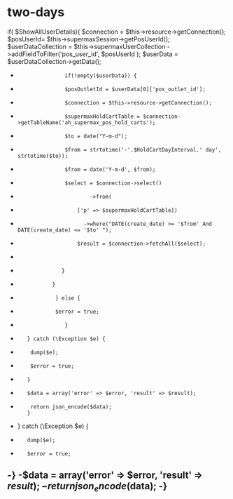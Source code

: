 # two-days
if( $ShowAllUserDetails){
                     $connection = $this->resource->getConnection();
                     $posUserId= $this->supermaxSession->getPosUserId();
                     $userDataCollection = $this->supermaxUserCollection
                     ->addFieldToFilter('pos_user_id', $posUserId );
                     $userData = $userDataCollection->getData();
-                    if(!empty($userData)) {
-                    $posOutletId = $userData[0]['pos_outlet_id'];
-                    $connection = $this->resource->getConnection();  
-                    $supermaxHoldCartTable = $connection->getTableName('ah_supermax_pos_hold_carts');
-                    $to = date("Y-m-d"); 
-                    $from = strtotime('-'.$HoldCartDayInterval.' day', strtotime($to));
-                    $from = date('Y-m-d', $from);    
-                    $select = $connection->select()
-                            ->from(
-                        ['p' => $supermaxHoldCartTable])
-                          ->where("DATE(create_date) >= '$from' And DATE(create_date) <= '$to' ");
-                        $result = $connection->fetchAll($select);
-
-                   }
+                }
+                 } else {
+                 $error = true;
+                    }
+        } catch (\Exception $e) {
+         dump($e);
+         $error = true;
+        }
+        $data = array('error' => $error, 'result' => $result);
+         return json_encode($data);
         }
-    } catch (\Exception $e) {
-        dump($e);
-        $error = true;
-}
-$data = array('error' => $error, 'result' => $result);
-return json_encode($data);
-}
-
